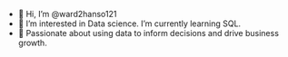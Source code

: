 - 👋 Hi, I’m @ward2hanso121
- 👀 I’m interested in Data science. I’m currently learning SQL.
- 🌱 Passionate about using data to inform decisions and drive business growth.
